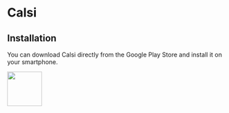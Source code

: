 # Calsi

## Installation
You can download Calsi directly from the Google Play Store and install it on your smartphone.

[<img src="https://play.google.com/intl/en_us/badges/static/images/badges/en_badge_web_generic.png" height="80">](https://play.google.com/store/apps/details?id=com.calsi&pcampaignid=web_share)